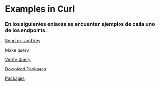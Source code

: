 # Examples in Curl

### En los siguientes enlaces se encuentan ejemplos de cada uno de los endpoints. 

[Send cer and key](ExampleSendCerKey.md)

[Make query](ExampleMakeQuery.md)

[Verify Query](ExampleVerifyQuery.md)

[Download Packages](ExampleDownloadPackages.md)

[Packages](ExamplePackages.md)

<!--
    GET /api/v1/packages/{rfc}
    GET /api/v1/packages/{rfc}/{packageId}
    DELETE /api/v1/packages/{rfc}/{packageId}

-->
